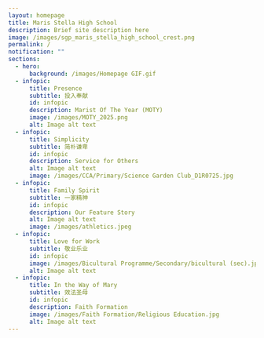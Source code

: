 ```yaml
---
layout: homepage
title: Maris Stella High School
description: Brief site description here
image: /images/sgp_maris_stella_high_school_crest.png
permalink: /
notification: ""
sections:
  - hero:
      background: /images/Homepage GIF.gif
  - infopic:
      title: Presence
      subtitle: 投入奉献
      id: infopic
      description: Marist Of The Year (MOTY)
      image: /images/MOTY_2025.png
      alt: Image alt text
  - infopic:
      title: Simplicity
      subtitle: 简朴谦卑
      id: infopic
      description: Service for Others
      alt: Image alt text
      image: /images/CCA/Primary/Science Garden Club_D1R0725.jpg
  - infopic:
      title: Family Spirit
      subtitle: 一家精神
      id: infopic
      description: Our Feature Story
      alt: Image alt text
      image: /images/athletics.jpeg
  - infopic:
      title: Love for Work
      subtitle: 敬业乐业
      id: infopic
      image: /images/Bicultural Programme/Secondary/bicultural (sec).jpg
      alt: Image alt text
  - infopic:
      title: In the Way of Mary
      subtitle: 效法圣母
      id: infopic
      description: Faith Formation
      image: /images/Faith Formation/Religious Education.jpg
      alt: Image alt text
---
```

